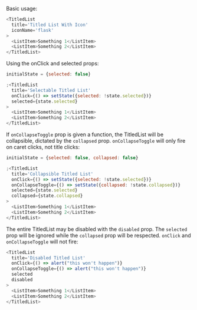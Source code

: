 Basic usage:

```js
<TitledList
  title='Titled List With Icon'
  iconName='flask'
>
  <ListItem>Something 1</ListItem>
  <ListItem>Something 2</ListItem>
</TitledList>
```

Using the onClick and selected props:

```js
initialState = {selected: false}

;<TitledList
  title='Selectable Titled List'
  onClick={() => setState({selected: !state.selected})}
  selected={state.selected}
>
  <ListItem>Something 1</ListItem>
  <ListItem>Something 2</ListItem>
</TitledList>
```

If `onCollapseToggle` prop is given a function, the TitledList will be collapsible, dictated by the `collapsed` prop. `onCollapseToggle` will only fire on caret clicks, not title clicks:

```js
initialState = {selected: false, collapsed: false}

;<TitledList
  title='Collapsible Titled List'
  onClick={() => setState({selected: !state.selected})}
  onCollapseToggle={() => setState({collapsed: !state.collapsed})}
  selected={state.selected}
  collapsed={state.collapsed}
>
  <ListItem>Something 1</ListItem>
  <ListItem>Something 2</ListItem>
</TitledList>
```

The entire TitledList may be disabled with the `disabled` prop. The `selected` prop will be ignored while the `collapsed` prop will be respected. `onClick` and `onCollapseToggle` will not fire:

```js
<TitledList
  title='Disabled Titled List'
  onClick={() => alert("this won't happen")}
  onCollapseToggle={() => alert("this won't happen")}
  selected
  disabled
>
  <ListItem>Something 1</ListItem>
  <ListItem>Something 2</ListItem>
</TitledList>
```
